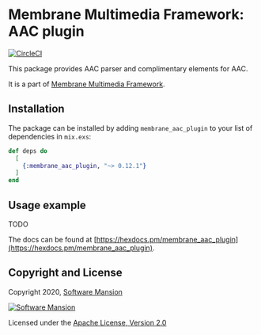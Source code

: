 # Membrane Multimedia Framework: AAC plugin

[![CircleCI](https://circleci.com/gh/membraneframework/membrane_aac_plugin.svg?style=svg)](https://circleci.com/gh/membraneframework/membrane_aac_plugin)

This package provides AAC parser and complimentary elements for AAC.

It is a part of [Membrane Multimedia Framework](https://membraneframework.org).

## Installation

The package can be installed by adding `membrane_aac_plugin` to your list of dependencies in `mix.exs`:

```elixir
def deps do
  [
    {:membrane_aac_plugin, "~> 0.12.1"}
  ]
end
```

## Usage example

TODO

The docs can be found at [https://hexdocs.pm/membrane_aac_plugin](https://hexdocs.pm/membrane_aac_plugin).

## Copyright and License

Copyright 2020, [Software Mansion](https://swmansion.com/?utm_source=git&utm_medium=readme&utm_campaign=membrane_aac_plugin)

[![Software Mansion](https://membraneframework.github.io/static/logo/swm_logo_readme.png)](https://swmansion.com/?utm_source=git&utm_medium=readme&utm_campaign=membrane_aac_plugin)

Licensed under the [Apache License, Version 2.0](LICENSE)
